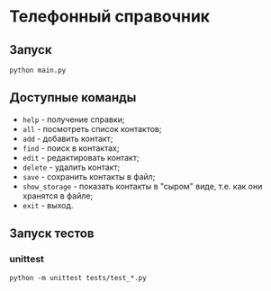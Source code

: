 # Телефонный справочник

## Запуск

```shell
python main.py
```

## Доступные команды

* `help` - получение справки;
* `all` - посмотреть список контактов;
* `add` - добавить контакт;
* `find` - поиск в контактах;
* `edit` - редактировать контакт;
* `delete` - удалить контакт;
* `save` - сохранить контакты в файл;
* `show_storage` - показать контакты в "сыром" виде, т.е. как они хранятся в файле;
* `exit` - выход.

## Запуск тестов

### unittest

```shell
python -m unittest tests/test_*.py
```
